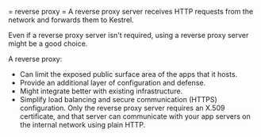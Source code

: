 = reverse proxy =
A reverse proxy server receives HTTP requests from the network and forwards them to Kestrel.

Even if a reverse proxy server isn't required, using a reverse proxy server might be a good choice.

A reverse proxy:
- Can limit the exposed public surface area of the apps that it hosts.
- Provide an additional layer of configuration and defense.
- Might integrate better with existing infrastructure.
- Simplify load balancing and secure communication (HTTPS) configuration. Only the reverse proxy server requires an X.509 certificate, and that server can communicate with your app servers on the internal network using plain HTTP.
